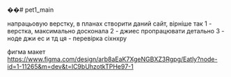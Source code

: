 ��#   p e t 1 _ m a i n 

напрацьовую верстку, в планах створити даний сайт, вірніше так
1 - верстка, максимально досконала
2 - джиес пропрацювати детально
3 - ноде джи ес и тд
 
 
ця - перевірка сіхнхру

фигма макет
https://www.figma.com/design/arb8aEaK7XgeNGBXZ3Rgpg/Eatly?node-id=1-11265&m=dev&t=lC9bUhzotkTPHe97-1

